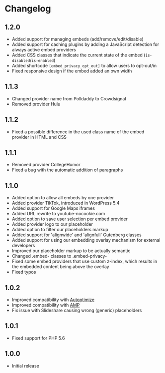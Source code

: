 # Changelog

## 1.2.0
* Added support for managing embeds (add/remove/edit/disable)
* Added support for caching plugins by adding a JavaScript detection for always active embed providers
* Added CSS classes that indicate the current state of the embed (`is-disabled`/`is-enabled`)
* Added shortcode `[embed_privacy_opt_out]` to allow users to opt-out/in
* Fixed responsive design if the embed added an own width

## 1.1.3
* Changed provider name from Polldaddy to Crowdsignal
* Removed provider Hulu

## 1.1.2
* Fixed a possible difference in the used class name of the embed provider in HTML and CSS

## 1.1.1
* Removed provider CollegeHumor
* Fixed a bug with the automatic addition of paragraphs

## 1.1.0
* Added option to allow all embeds by one provider
* Added provider TikTok, introduced in WordPress 5.4
* Added support for Google Maps iframes
* Added URL rewrite to youtube-nocookie.com
* Added option to save user selection per embed provider
* Added provider logo to our placeholder
* Added option to filter our placeholders markup
* Added support for 'alignwide' and 'alignfull' Gutenberg classes
* Added support for using our embedding overlay mechanism for external developers
* Improved our placeholder markup to be actually semantic
* Changed .embed- classes to .embed-privacy-
* Fixed some embed providers that use custom z-index, which results in the embedded content being above the overlay
* Fixed typos

## 1.0.2
* Improved compatibility with [Autoptimize](https://wordpress.org/plugins/autoptimize/)
* Improved compatibility with [AMP](https://wordpress.org/plugins/amp/)
* Fix issue with Slideshare causing wrong (generic) placeholders

## 1.0.1
* Fixed support for PHP 5.6

## 1.0.0
* Initial release
